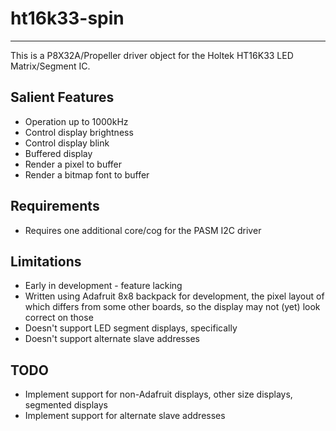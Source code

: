 # ht16k33-spin 
---------------

This is a P8X32A/Propeller driver object for the Holtek HT16K33 LED Matrix/Segment IC.

## Salient Features

* Operation up to 1000kHz
* Control display brightness
* Control display blink
* Buffered display
* Render a pixel to buffer
* Render a bitmap font to buffer

## Requirements

* Requires one additional core/cog for the PASM I2C driver

## Limitations

* Early in development - feature lacking
* Written using Adafruit 8x8 backpack for development, the pixel layout of which differs from some other boards, so the display may not (yet) look correct on those
* Doesn't support LED segment displays, specifically
* Doesn't support alternate slave addresses

## TODO

* Implement support for non-Adafruit displays, other size displays, segmented displays
* Implement support for alternate slave addresses
